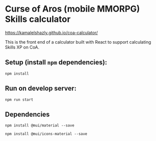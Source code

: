 # Curse of Aros (mobile MMORPG) Skills calculator
https://kamalelshazly.github.io/coa-calculator/

This is the front end of a calculator built with React to support calculating Skills XP on CoA.


## Setup (install `npm` dependencies):

`npm install`

## Run on develop server:
`npm run start`

## Dependencies

`npm install @mui/material --save`

`npm install @mui/icons-material --save`
